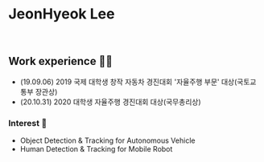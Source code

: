 # JeonHyeok Lee

<br>

## Work experience 🤹‍♀️
- (19.09.06) 2019 국제 대학생 창작 자동차 경진대회 '자율주행 부문' 대상(국토교통부 장관상)
- (20.10.31) 2020 대학생 자율주행 경진대회 대상(국무총리상)

### Interest 👀
- Object Detection & Tracking for Autonomous Vehicle
- Human Detection & Tracking for Mobile Robot

<!--
**DinnerLee/DinnerLee** is a ✨ _special_ ✨ repository because its `README.md` (this file) appears on your GitHub profile.


Here are some ideas to get you started:

- 🔭 I’m currently working on ...
- 🌱 I’m currently learning ...
- 👯 I’m looking to collaborate on ...
- 🤔 I’m looking for help with ...
- 💬 Ask me about ...
- 📫 How to reach me: ...
- 😄 Pronouns: ...
- ⚡ Fun fact: ...
-->
